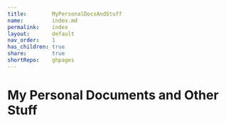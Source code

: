 ```yaml
---
title:        MyPersonalDocsAndStuff    
name:         index.md    
permalink:    index    
layout:       default    
nav_order:    1    
has_children: true    
share:        true    
shortRepo:    ghpages      
---
```

    
# My Personal Documents and Other Stuff